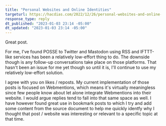 ```yaml
---
title: "Personal Websites and Online Identities"
targeturl: https://hacdias.com/2022/12/26/personal-websites-and-online-identities 
response_type: reply
dt_published: "2023-01-03 23:14 -05:00"
dt_updated: "2023-01-03 23:14 -05:00"
---
```


Great post.

For me, I've found POSSE to Twitter and Mastodon using RSS and IFTTT-like services has been a relatively low-effort thing to do. The downside though is any follow-up conversations take place on those platforms. That hasn't been an issue for me yet though so until it is, I'll continue to use my relatively low-effort solution. 

I agree with you on likes / reposts. My current implementation of those posts is focused on Webmentions, which means it's virtually meaningless since few people know about let alone integrate Webmentions into their website. I would argue replies tend to fall into that same space as well. I have however found great use in bookmark posts to which I try and add some content from the source document to help me quickly identfy why I thought that post / website was interesting or relevant to a specific topic at that time.